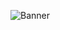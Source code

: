 ![Banner](https://user-images.githubusercontent.com/2829600/89428856-c022d180-d734-11ea-961c-d2ec02d07773.png)
